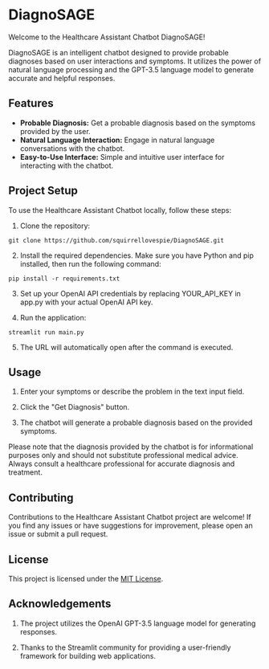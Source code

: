 # DiagnoSAGE

Welcome to the Healthcare Assistant Chatbot DiagnoSAGE!

DiagnoSAGE is an intelligent chatbot designed to provide probable diagnoses based on user interactions and symptoms. It utilizes the power of natural language processing and the GPT-3.5 language model to generate accurate and helpful responses.

## Features

- **Probable Diagnosis:** Get a probable diagnosis based on the symptoms provided by the user.
- **Natural Language Interaction:** Engage in natural language conversations with the chatbot.
- **Easy-to-Use Interface:** Simple and intuitive user interface for interacting with the chatbot.

## Project Setup

To use the Healthcare Assistant Chatbot locally, follow these steps:

1. Clone the repository: 
```
git clone https://github.com/squirrellovespie/DiagnoSAGE.git
```

2. Install the required dependencies. Make sure you have Python and pip installed, then run the following command: 
```
pip install -r requirements.txt
```

3. Set up your OpenAI API credentials by replacing YOUR_API_KEY in app.py with your actual OpenAI API key.

4. Run the application:
```
streamlit run main.py
```

5. The URL will automatically open after the command is executed.

## Usage

1. Enter your symptoms or describe the problem in the text input field.

2. Click the "Get Diagnosis" button.

3. The chatbot will generate a probable diagnosis based on the provided symptoms.

Please note that the diagnosis provided by the chatbot is for informational purposes only and should not substitute professional medical advice. Always consult a healthcare professional for accurate diagnosis and treatment.

## Contributing

Contributions to the Healthcare Assistant Chatbot project are welcome! If you find any issues or have suggestions for improvement, please open an issue or submit a pull request.

## License

This project is licensed under the [MIT License](LICENSE).

## Acknowledgements

1. The project utilizes the OpenAI GPT-3.5 language model for generating responses.
   
2. Thanks to the Streamlit community for providing a user-friendly framework for building web applications.
